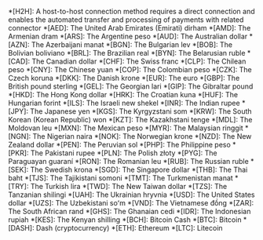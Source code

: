 *[H2H]: A host-to-host connection method requires a direct connection and enables the automated transfer and processing of payments with related connector
*[AED]: The United Arab Emirates (Emirati) dirham
*[AMD]: The Armenian dram
*[ARS]: The Argentine peso
*[AUD]: The Australian dollar
*[AZN]: The Azerbaijani manat
*[BGN]: The Bulgarian lev
*[BOB]: The Bolivian boliviano
*[BRL]: The Brazilian real
*[BYN]: The Belarusian ruble
*[CAD]: The Canadian dollar
*[CHF]: The Swiss franc
*[CLP]: The Chilean peso
*[CNY]: The Chinese yuan
*[COP]: The Colombian peso
*[CZK]: The Czech koruna
*[DKK]: The Danish krone
*[EUR]: The euro
*[GBP]: The British pound sterling
*[GEL]: The Georgian lari
*[GIP]: The Gibraltar pound
*[HKD]: The Hong Kong dollar
*[HRK]: The Croatian kuna
*[HUF]: The Hungarian forint
*[ILS]: The Israeli new shekel
*[INR]: The Indian rupee
*[JPY]: The Japanese yen
*[KGS]: The Kyrgyzstani som
*[KRW]: The South Korean (Korean Republic) won
*[KZT]: The Kazakhstani tenge
*[MDL]: The Moldovan leu
*[MXN]: The Mexican peso
*[MYR]: The Malaysian ringgit
*[NGN]: The Nigerian naira
*[NOK]: The Norwegian krone
*[NZD]: The New Zealand dollar
*[PEN]: The Peruvian sol
*[PHP]: The Philippine peso
*[PKR]: The Pakistani rupee
*[PLN]: The Polish złoty
*[PYG]: The Paraguayan guaraní
*[RON]: The Romanian leu
*[RUB]: The Russian ruble
*[SEK]: The Swedish krona
*[SGD]: The Singapore dollar
*[THB]: The Thai baht
*[TJS]: The Tajikistani somoni
*[TMT]: The Turkmenistan manat
*[TRY]: The Turkish lira
*[TWD]: The New Taiwan dollar
*[TZS]: The Tanzanian shilingi
*[UAH]: The Ukrainian hryvnia
*[USD]: The United States dollar
*[UZS]: The Uzbekistani soʻm
*[VND]: The Vietnamese đồng
*[ZAR]: The South African rand
*[GHS]: The Ghanaian cedi
*[IDR]: The Indonesian rupiah
*[KES]: The Kenyan shilling
*[BCH]: Bitcoin Cash
*[BTC]: Bitcoin
*[DASH]: Dash (cryptocurrency)
*[ETH]: Ethereum
*[LTC]: Litecoin
